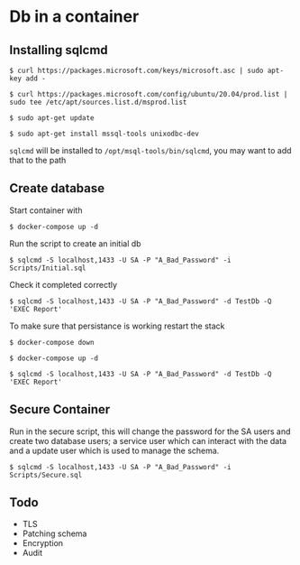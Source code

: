 # Db in a container

## Installing sqlcmd

`$ curl https://packages.microsoft.com/keys/microsoft.asc | sudo apt-key add -`

`$ curl https://packages.microsoft.com/config/ubuntu/20.04/prod.list | sudo tee /etc/apt/sources.list.d/msprod.list`

`$ sudo apt-get update`

`$ sudo apt-get install mssql-tools unixodbc-dev`

`sqlcmd` will be installed to `/opt/msql-tools/bin/sqlcmd`, you may want to add that to the path

## Create database

Start container with

`$ docker-compose up -d`

Run the script to create an initial db

`$ sqlcmd -S localhost,1433 -U SA -P "A_Bad_Password" -i Scripts/Initial.sql`

Check it completed correctly

`$ sqlcmd -S localhost,1433 -U SA -P "A_Bad_Password" -d TestDb -Q 'EXEC Report'`

To make sure that persistance is working restart the stack

`$ docker-compose down`

`$ docker-compose up -d`

`$ sqlcmd -S localhost,1433 -U SA -P "A_Bad_Password" -d TestDb -Q 'EXEC Report'`

## Secure Container

Run in the secure script, this will change the password for the SA users and create two database users; a service user which can interact with the data and a update user which is used to manage the schema.

`$ sqlcmd -S localhost,1433 -U SA -P "A_Bad_Password" -i Scripts/Secure.sql`

## Todo
* TLS
* Patching schema
* Encryption
* Audit
